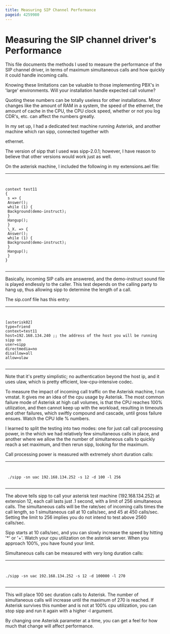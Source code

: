 ```yaml
---
title: Measuring SIP Channel Performance
pageid: 4259980
---
```


Measuring the SIP channel driver's Performance
==============================================


This file documents the methods I used to measure the performance of the SIP channel driver, in terms of maximum simultaneous calls and how quickly it could handle incoming calls.


Knowing these limitations can be valuable to those implementing PBX's in 'large' environments. Will your installation handle expected call volume?


Quoting these numbers can be totally useless for other installations. Minor changes like the amount of RAM in a system, the speed of the ethernet, the amount of cache in the CPU, the CPU clock speed, whether or not you log CDR's, etc. can affect the numbers greatly.


In my set up, I had a dedicated test machine running Asterisk, and another machine which ran sipp, connected together with  

ethernet.


The version of sipp that I used was sipp-2.0.1; however, I have reason to believe that other versions would work just as well.


On the asterisk machine, I included the following in my extensions.ael file:




---

  
  


```


context test11
{
 s => {
 Answer();
 while (1) {
 Background(demo-instruct);
 }
 Hangup();
 }
 \_X. => {
 Answer();
 while (1) {
 Background(demo-instruct);
 }
 Hangup();
 }
}


```



---


Basically, incoming SIP calls are answered, and the demo-instruct sound file is played endlessly to the caller. This test depends on the calling party to hang up, thus allowing sipp to determine the length of a call.


The sip.conf file has this entry:




---

  
  


```


[asterisk02]
type=friend
context=test11
host=192.168.134.240 ;; the address of the host you will be running sipp on
user=sipp
directmedia=no
disallow=all
allow=ulaw


```



---


Note that it's pretty simplistic; no authentication beyond the host ip, and it uses ulaw, which is pretty efficient, low-cpu-intensive codec.


To measure the impact of incoming call traffic on the Asterisk machine, I run vmstat. It gives me an idea of the cpu usage by Asterisk. The most common failure mode of Asterisk at high call volumes, is that the CPU reaches 100% utilization, and then cannot keep up with the workload, resulting in timeouts and other failures, which swiftly compound and cascade, until gross failure ensues. Watch the CPU Idle % numbers.


I learned to split the testing into two modes: one for just call call processing power, in the which we had relatively few simultaneous calls in place, and another where we allow the the number of simultaneous calls to quickly reach a set maximum, and then rerun sipp, looking for the maximum.


Call processing power is measured with extremely short duration calls:




---

  
  


```


 ./sipp -sn uac 192.168.134.252 -s 12 -d 100 -l 256


```



---


The above tells sipp to call your asterisk test machine (192.168.134.252) at extension 12, each call lasts just .1 second, with a limit of 256 simultaneous calls. The simultaneous calls will be the rate/sec of incoming calls times the call length, so 1 simultaneous call at 10 calls/sec, and 45 at 450 calls/sec. Setting the limit to 256 implies you do not intend to test above 2560 calls/sec.


Sipp starts at 10 calls/sec, and you can slowly increase the speed by hitting '\*' or '+'. Watch your cpu utilization on the asterisk server. When you approach 100%, you have found your limit.


Simultaneous calls can be measured with very long duration calls:




---

  
  


```


./sipp -sn uac 192.168.134.252 -s 12 -d 100000 -l 270


```



---


This will place 100 sec duration calls to Asterisk. The number of simultaneous calls will increase until the maximum of 270 is reached. If Asterisk survives this number and is not at 100% cpu utilization, you can stop sipp and run it again with a higher -l argument.


By changing one Asterisk parameter at a time, you can get a feel for how much that change will affect performance. 

